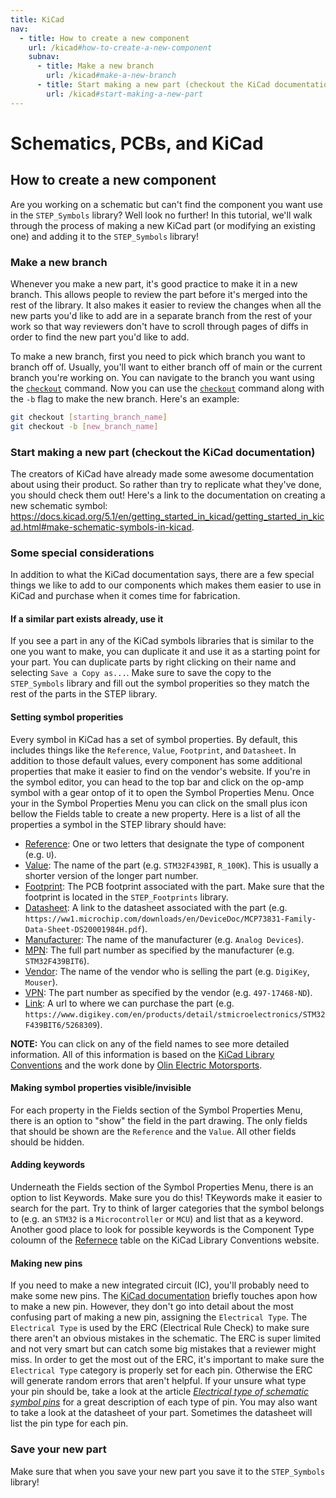 ```yaml
---
title: KiCad
nav:
  - title: How to create a new component
    url: /kicad#how-to-create-a-new-component
    subnav:
      - title: Make a new branch
        url: /kicad#make-a-new-branch
      - title: Start making a new part (checkout the KiCad documentation)
        url: /kicad#start-making-a-new-part
---
```


# Schematics, PCBs, and KiCad

## How to create a new component
Are you working on a schematic but can't find the component you want use in the `STEP_Symbols` library? Well look no further! In this tutorial, we'll walk through the process of making a new KiCad part (or modifying an existing one) and adding it to the `STEP_Symbols` library!

### Make a new branch

Whenever you make a new part, it's good practice to make it in a new branch. This allows people to review the part before it's merged into the rest of the library. It also makes it easier to review the changes when all the new parts you'd like to add are in a separate branch from the rest of your work so that way reviewers don't have to scroll through pages of diffs in order to find the new part you'd like to add.

To make a new branch, first you need to pick which branch you want to branch off of. Usually, you'll want to either branch off of main or the current branch you're working on. You can navigate to the branch you want using the [`checkout`](https://git-scm.com/docs/git-checkout) command. Now you can use the [`checkout`](https://git-scm.com/docs/git-checkout) command along with the `-b` flag to make the new branch. Here's an example:
```bash
git checkout [starting_branch_name]
git checkout -b [new_branch_name]
```

### Start making a new part (checkout the KiCad documentation)

The creators of KiCad have already made some awesome documentation about using their product. So rather than try to replicate what they've done, you should check them out! Here's a link to the documentation on creating a new schematic symbol: <https://docs.kicad.org/5.1/en/getting_started_in_kicad/getting_started_in_kicad.html#make-schematic-symbols-in-kicad>.

### Some special considerations

In addition to what the KiCad documentation says, there are a few special things we like to add to our components which makes them easier to use in KiCad and purchase when it comes time for fabrication.

#### If a similar part exists already, use it

If you see a part in any of the KiCad symbols libraries that is similar to the one you want to make, you can duplicate it and use it as a starting point for your part. You can duplicate parts by right clicking on their name and selecting `Save a Copy as...`. Make sure to save the copy to the `STEP_Symbols` library and fill out the symbol properities so they match the rest of the parts in the STEP library.

#### Setting symbol properities

Every symbol in KiCad has a set of symbol properties. By default, this includes things like the `Reference`, `Value`, `Footprint`, and `Datasheet`. In addition to those default values, every component has some additional properties that make it easier to find on the vendor's website. If you're in the symbol editor, you can head to the top bar and click on the op-amp symbol with a gear ontop of it to open the Symbol Properties Menu. Once your in the Symbol Properties Menu you can click on the small plus icon bellow the Fields table to create a new property. Here is a list of all the properties a symbol in the STEP library should have:
  
  * [Reference](https://klc.kicad.org/symbol/s6/s6.1/): One or two letters that designate the type of component (e.g. `U`).
  * [Value](https://klc.kicad.org/symbol/s2/s2.1/): The name of the part (e.g. `STM32F439BI`, `R_100K`). This is usually a shorter version of the longer part number.
  * [Footprint](https://klc.kicad.org/symbol/s5/s5.2/): The PCB footprint associated with the part. Make sure that the footprint is located in the `STEP_Footprints` library.
 * [Datasheet](): A link to the datasheet associated with the part (e.g. `https://ww1.microchip.com/downloads/en/DeviceDoc/MCP73831-Family-Data-Sheet-DS20001984H.pdf`).
  * [Manufacturer](): The name of the manufacturer (e.g. `Analog Devices`).
  * [MPN](): The full part number as specified by the manufacturer (e.g. `STM32F439BIT6`).
  * [Vendor](): The name of the vendor who is selling the part (e.g. `DigiKey`, `Mouser`).
  * [VPN](): The part number as specified by the vendor (e.g. `497-17468-ND`).
  * [Link](): A url to where we can purchase the part (e.g. `https://www.digikey.com/en/products/detail/stmicroelectronics/STM32F439BIT6/5268309`).
  
**NOTE:** You can click on any of the field names to see more detailed information. All of this information is based on the [KiCad Library Conventions](https://klc.kicad.org/) and the work done by [Olin Electric Motorsports](https://github.com/olin-electric-motorsports/olin-electric-motorsports/tree/main/parts).

#### Making symbol properties visible/invisible

For each property in the Fields section of the Symbol Properties Menu, there is an option to "show" the field in the part drawing. The only fields that should be shown are the `Reference` and the `Value`. All other fields should be hidden.

#### Adding keywords

Underneath the Fields section of the Symbol Properties Menu, there is an option to list Keywords. Make sure you do this! TKeywords make it easier to search for the part. Try to think of larger categories that the symbol belongs to (e.g. an `STM32` is a `Microcontroller` or `MCU`) and list that as a keyword. Another good place to look for possible keywords is the Component Type coloumn of the [Refernece](https://klc.kicad.org/symbol/s6/s6.1/) table on the KiCad Library Conventions website.

#### Making new pins

If you need to make a new integrated circuit (IC), you'll probably need to make some new pins. The [KiCad documentation](https://docs.kicad.org/5.1/en/getting_started_in_kicad/getting_started_in_kicad.html#make-schematic-symbols-in-kicad) briefly touches apon how to make a new pin. However, they don't go into detail about the most confusing part of making a new pin, assigning the `Electrical Type`. The `Electrical Type` is used by the ERC (Electrical Rule Check) to make sure there aren't an obvious mistakes in the schematic. The ERC is super limited and not very smart but can catch some big mistakes that a reviewer might miss. In order to get the most out of the ERC, it's important to make sure the `Electrical Type` category is properly set for each pin. Otherwise the ERC will generate random errors that aren't helpful. If your unsure what type your pin should be, take a look at the article [*Electrical type of schematic symbol pins*](https://forum.kicad.info/t/electrical-type-of-schematic-symbol-pins-kicad-4-and-kicad-5/9439) for a great description of each type of pin. You may also want to take a look at the datasheet of your part. Sometimes the datasheet will list the pin type for each pin.

### Save your new part

Make sure that when you save your new part you save it to the `STEP_Symbols` library!

